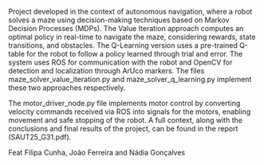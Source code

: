 Project developed in the context of autonomous navigation, where a robot solves a maze using decision-making techniques based on Markov Decision Processes (MDPs). The Value Iteration approach computes an optimal policy in real-time to navigate the maze, considering rewards, state transitions, and obstacles. The Q-Learning version uses a pre-trained Q-table for the robot to follow a policy learned through trial and error. The system uses ROS for communication with the robot and OpenCV for detection and localization through ArUco markers. The files maze_solver_value_iteration.py and maze_solver_q_learning.py implement these two approaches respectively.

The motor_driver_node.py file implements motor control by converting velocity commands received via ROS into signals for the motors, enabling movement and safe stopping of the robot. A full context, along with the conclusions and final results of the project, can be found in the report (SAUT25_G31.pdf).

Feat Filipa Cunha, João Ferreira and Nádia Gonçalves

